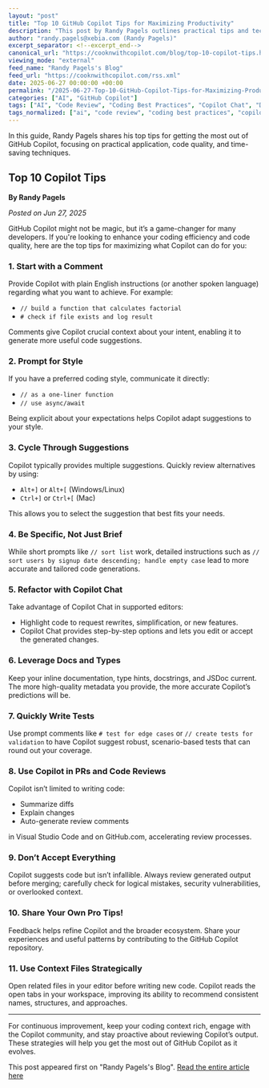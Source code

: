 ```yaml
---
layout: "post"
title: "Top 10 GitHub Copilot Tips for Maximizing Productivity"
description: "This post by Randy Pagels outlines practical tips and techniques to make the most out of GitHub Copilot, including using natural language prompts, leveraging code context, refining suggestions, and integrating Copilot into pull requests and reviews for more efficient development workflows."
author: "randy.pagels@xebia.com (Randy Pagels)"
excerpt_separator: <!--excerpt_end-->
canonical_url: "https://cooknwithcopilot.com/blog/top-10-copilot-tips.html"
viewing_mode: "external"
feed_name: "Randy Pagels's Blog"
feed_url: "https://cooknwithcopilot.com/rss.xml"
date: 2025-06-27 00:00:00 +00:00
permalink: "/2025-06-27-Top-10-GitHub-Copilot-Tips-for-Maximizing-Productivity.html"
categories: ["AI", "GitHub Copilot"]
tags: ["AI", "Code Review", "Coding Best Practices", "Copilot Chat", "Developer Productivity", "Documentation", "GitHub Copilot", "Posts", "Prompt Engineering", "Pull Requests", "Refactoring", "Test Generation", "Type Hints", "VS Code"]
tags_normalized: ["ai", "code review", "coding best practices", "copilot chat", "developer productivity", "documentation", "github copilot", "posts", "prompt engineering", "pull requests", "refactoring", "test generation", "type hints", "vs code"]
---
```


In this guide, Randy Pagels shares his top tips for getting the most out of GitHub Copilot, focusing on practical application, code quality, and time-saving techniques.<!--excerpt_end-->

## Top 10 Copilot Tips

**By Randy Pagels**

*Posted on Jun 27, 2025*

GitHub Copilot might not be magic, but it’s a game-changer for many developers. If you're looking to enhance your coding efficiency and code quality, here are the top tips for maximizing what Copilot can do for you:

### 1. Start with a Comment

Provide Copilot with plain English instructions (or another spoken language) regarding what you want to achieve. For example:

- `// build a function that calculates factorial`  
- `# check if file exists and log result`

Comments give Copilot crucial context about your intent, enabling it to generate more useful code suggestions.

### 2. Prompt for Style

If you have a preferred coding style, communicate it directly:

- `// as a one-liner function`  
- `// use async/await`

Being explicit about your expectations helps Copilot adapt suggestions to your style.

### 3. Cycle Through Suggestions

Copilot typically provides multiple suggestions. Quickly review alternatives by using:

- `Alt+]` or `Alt+[` (Windows/Linux)  
- `Ctrl+]` or `Ctrl+[` (Mac)

This allows you to select the suggestion that best fits your needs.

### 4. Be Specific, Not Just Brief

While short prompts like `// sort list` work, detailed instructions such as `// sort users by signup date descending; handle empty case` lead to more accurate and tailored code generations.

### 5. Refactor with Copilot Chat

Take advantage of Copilot Chat in supported editors:

- Highlight code to request rewrites, simplification, or new features.  
- Copilot Chat provides step-by-step options and lets you edit or accept the generated changes.

### 6. Leverage Docs and Types

Keep your inline documentation, type hints, docstrings, and JSDoc current. The more high-quality metadata you provide, the more accurate Copilot’s predictions will be.

### 7. Quickly Write Tests

Use prompt comments like `# test for edge cases` or `// create tests for validation` to have Copilot suggest robust, scenario-based tests that can round out your coverage.

### 8. Use Copilot in PRs and Code Reviews

Copilot isn’t limited to writing code:

- Summarize diffs
- Explain changes
- Auto-generate review comments

in Visual Studio Code and on GitHub.com, accelerating review processes.

### 9. Don’t Accept Everything

Copilot suggests code but isn’t infallible. Always review generated output before merging; carefully check for logical mistakes, security vulnerabilities, or overlooked context.

### 10. Share Your Own Pro Tips!

Feedback helps refine Copilot and the broader ecosystem. Share your experiences and useful patterns by contributing to the GitHub Copilot repository.

### 11. Use Context Files Strategically

Open related files in your editor before writing new code. Copilot reads the open tabs in your workspace, improving its ability to recommend consistent names, structures, and approaches.

---

For continuous improvement, keep your coding context rich, engage with the Copilot community, and stay proactive about reviewing Copilot’s output. These strategies will help you get the most out of GitHub Copilot as it evolves.

This post appeared first on "Randy Pagels's Blog". [Read the entire article here](https://cooknwithcopilot.com/blog/top-10-copilot-tips.html)
